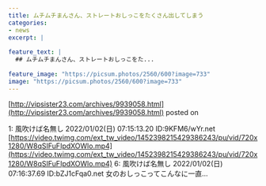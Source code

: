 ```yaml
---
title: ムチムチまんさん、ストレートおしっこをたくさん出してしまう
categories:
- news
excerpt: |
  
feature_text: |
  ## ムチムチまんさん、ストレートおしっこをた...
  
feature_image: "https://picsum.photos/2560/600?image=733"
image: "https://picsum.photos/2560/600?image=733"
---
```


[http://vipsister23.com/archives/9939058.html](http://vipsister23.com/archives/9939058.html)
posted on 

<!--more-->

1: 風吹けば名無し 2022/01/02(日) 07:15:13.20 ID:9KFM6/wYr.net [https://video.twimg.com/ext_tw_video/1452398215429386243/pu/vid/720x1280/W8qSIFuFIpdXOWlo.mp4](https://video.twimg.com/ext_tw_video/1452398215429386243/pu/vid/720x1280/W8qSIFuFIpdXOWlo.mp4) 6: 風吹けば名無し 2022/01/02(日) 07:16:37.69 ID:bZJ1cFqa0.net 女のおしっこってこんなに一直...
